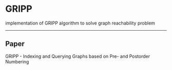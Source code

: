 # GRIPP
implementation of GRIPP algorithm to solve graph reachability problem

---

## Paper

GRIPP - Indexing and Querying Graphs based on Pre- and Postorder Numbering

